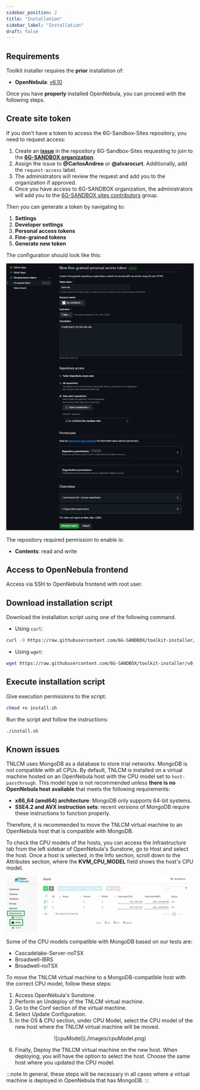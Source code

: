 ```yaml
---
sidebar_position: 2
title: "Installation"
sidebar_label: "Installation"
draft: false
---
```


## Requirements

<!-- TODO @alvarocurto: https://github.com/6G-SANDBOX/6G-Sandbox-Sites/blob/main/.dummy_site/core.yaml -->
<!-- TODO @alvarocurto: have bridge interface configurated -->
<!-- TODO @alvarocurto: have a public ip configurated -->
<!-- TODO @alvarocurto: have a port forwarding configurated -->

Toolkit installer requires the **prior** installation of:

- **OpenNebula**: [v6.10](https://docs.opennebula.io/6.10/installation_and_configuration/index.html)

Once you have **properly** installed OpenNebula, you can proceed with the following steps.

## Create site token

If you don't have a token to access the 6G-Sandbox-Sites repository, you need to request access:

1. Create an [**issue**](https://github.com/6G-SANDBOX/6G-Sandbox-Sites/issues/new?q=is%3Aissue&template=access_request.md) in the repository 6G-Sandbox-Sites requesting to join to the [**6G-SANDBOX organization**](https://github.com/6G-SANDBOX).
2. Assign the issue to **@CarlosAndreo** or **@alvarocurt**. Additionally, add the `request-access` label.
3. The administrators will review the request and add you to the organization if approved.
4. Once you have access to 6G-SANDBOX organization, the administrators will add you to the [6G-SANDBOX sites contributors](https://github.com/orgs/6G-SANDBOX/teams/6gsandbox-sites-contributors) group.

Then you can generate a token by navigating to:

1. **Settings**
2. **Developer settings**
3. **Personal access tokens**
4. **Fine-grained tokens**
5. **Generate new token**

The configuration should look like this:

![fineGrainedToken](./images/fineGrainedToken.png)

The repository required permission to enable is:

- **Contents**: read and write

## Access to OpenNebula frontend

Access via SSH to OpenNebula frontend with root user.

## Download installation script

Download the installation script using one of the following command.

- Using `curl`:

```bash
curl -O https://raw.githubusercontent.com/6G-SANDBOX/toolkit-installer/v0.4.0/scripts/install.sh
```

- Using `wget`:

```bash
wget https://raw.githubusercontent.com/6G-SANDBOX/toolkit-installer/v0.4.0/scripts/install.sh
```

## Execute installation script

Give execution permissions to the script:

```bash
chmod +x install.sh
```

Run the script and follow the instructions:

```bash
./install.sh
```

## Known issues

TNLCM uses MongoDB as a database to store trial networks. MongoDB is not compatible with all CPUs. By default, TNLCM is installed on a virtual machine hosted on an OpenNebula host with the CPU model set to `host-passthrough`. This model type is not recommended unless **there is no OpenNebula host available** that meets the following requirements:

- **x86_64 (amd64) architecture**: MongoDB only supports 64-bit systems.
- **SSE4.2 and AVX instruction sets**: recent versions of MongoDB require these instructions to function properly.

Therefore, it is recommended to move the TNLCM virtual machine to an OpenNebula host that is compatible with MongoDB.

To check the CPU models of the hosts, you can access the Infrastructure tab from the left sidebar of OpenNebula's Sunstone, go to Host and select the host. Once a host is selected, in the Info section, scroll down to the Attributes section, where the **KVM_CPU_MODEL** field shows the host's CPU model.

![host](./images/host.png)

Some of the CPU models compatible with MongoDB based on our tests are:

- Cascadelake-Server-noTSX
- Broadwell-IBRS
- Broadwell-noTSX

To move the TNLCM virtual machine to a MongoDB-compatible host with the correct CPU model, follow these steps:

1. Access OpenNebula's Sunstone.
2. Perform an Undeploy of the TNLCM virtual machine.
3. Go to the Conf section of the virtual machine.
4. Select Update Configuration.
5. In the OS & CPU section, under CPU Model, select the CPU model of the new host where the TNLCM virtual machine will be moved.

<p align="center">
    ![cpuModel](./images/cpuModel.png)
</p>

6. Finally, Deploy the TNLCM virtual machine on the new host. When deploying, you will have the option to select the host. Choose the same host where you updated the CPU model.

:::note
In general, these steps will be necessary in all cases where a virtual machine is deployed in OpenNebula that has MongoDB.
:::

<!-- TODO @CarlosAndreo: add video/demo how to deploy service toolkit using toolkit-installer repository -->
